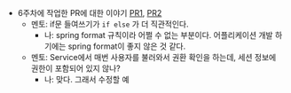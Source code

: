 - 6주차에 작업한 PR에 대한 이야기 [PR1](https://github.com/f-lab-edu/celog/pull/27), [PR2](https://github.com/f-lab-edu/celog/pull/28)
	- 멘토: if문 들여쓰기가 `if else` 가 더 직관적인다.
		- 나: spring format 규칙이라 어쩔 수 없는 부분이다. 어플리케이션 개발 하기에는 spring format이 좋지 않은 것 같다.
	- 멘토: Service에서 매번 사용자를 불러와서 권환 확인을 하는데, 세션 정보에 권한이 포함되어 있지 않나?
		- 나: 맞다. 그래서 수정할 예